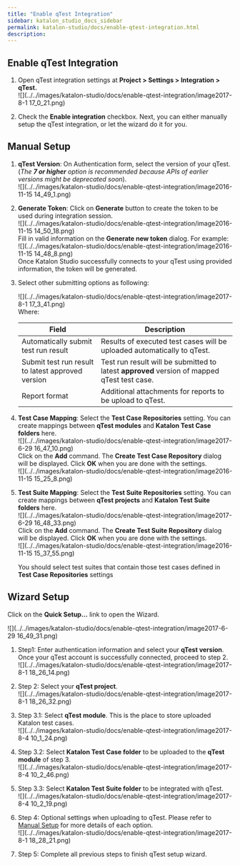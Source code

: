 ```yaml
---
title: "Enable qTest Integration" 
sidebar: katalon_studio_docs_sidebar
permalink: katalon-studio/docs/enable-qtest-integration.html 
description: 
---
```

Enable qTest Integration
------------------------

1.  Open qTest integration settings at **Project > Settings > Integration > qTest.**  
    ![](../../images/katalon-studio/docs/enable-qtest-integration/image2017-8-1 17_0_21.png)  
      
    
2.  Check the **Enable integration** checkbox. Next, you can either manually setup the qTest integration, or let the wizard do it for you.
    

Manual Setup
------------

1.  **qTest Version**: On Authentication form, select the version of your qTest. (_The **7 or higher** option is recommended because APIs of earlier versions might be deprecated soon_).  
    ![](../../images/katalon-studio/docs/enable-qtest-integration/image2016-11-15 14_49_1.png)  
      
    
2.  **Generate Token**: Click on **Generate** button to create the token to be used during integration session.   
    ![](../../images/katalon-studio/docs/enable-qtest-integration/image2016-11-15 14_50_18.png)  
    Fill in valid information on the **Generate new token** dialog. For example:  
    ![](../../images/katalon-studio/docs/enable-qtest-integration/image2016-11-15 14_48_8.png)  
    Once Katalon Studio successfully connects to your qTest using provided information, the token will be generated.  
      
    
3.  Select other submitting options as following:
    
    ![](../../images/katalon-studio/docs/enable-qtest-integration/image2017-8-1 17_3_41.png)  
    Where:
    
    <table class="" style="table-layout: fixed;"><thead><tr><th class="" style="">Field</th><th class="" style="">Description</th></tr></thead><tbody class="" style=""><tr class="" style=""><td class="" style="">Automatically submit test run result</td><td class="" style=""><span style="" class="">Results of executed test cases will be uploaded automatically to qTest.</span></td></tr><tr class="" style=""><td class="" style="">Submit test run result to latest approved version</td><td class="" style=""><span style="" class="">Test run result will be submitted to latest&nbsp;</span><strong class="" style="">approved</strong><span style="" class="">&nbsp;version of mapped qTest test case.</span></td></tr><tr class="" style=""><td class="" style="">Report format</td><td class="" style=""><span style="" class="">Additional attachments for reports to be upload to qTest.</span></td></tr></tbody></table>
    
      
    
4.  **Test Case Mapping**: Select the **Test Case Repositories** setting. You can create mappings between **qTest modules** and **Katalon Test Case folders** here.  
    ![](../../images/katalon-studio/docs/enable-qtest-integration/image2017-6-29 16_47_10.png)  
    Click on the **Add** command. The **Create Test Case Repository** dialog will be displayed. Click **OK** when you are done with the settings.  
    ![](../../images/katalon-studio/docs/enable-qtest-integration/image2016-11-15 15_25_8.png)  
      
    
5.  **Test Suite Mapping**: Select the **Test Suite Repositories** setting. You can create mappings between **qTest projects** and **Katalon Test Suite folders** here.  
    ![](../../images/katalon-studio/docs/enable-qtest-integration/image2017-6-29 16_48_33.png)  
    Click on the **Add** command. The **Create Test Suite Repository** dialog will be displayed. Click **OK** when you are done with the settings.  
    ![](../../images/katalon-studio/docs/enable-qtest-integration/image2016-11-15 15_37_55.png)  
      
    
    You should select test suites that contain those test cases defined in **Test Case Repositories** settings
    

Wizard Setup
------------

Click on the **Quick Setup...** link to open the Wizard.

![](../../images/katalon-studio/docs/enable-qtest-integration/image2017-6-29 16_49_31.png)

1.  Step1: Enter authentication information and select your **qTest version**. Once your qTest account is successfully connected, proceed to step 2.  
    ![](../../images/katalon-studio/docs/enable-qtest-integration/image2017-8-1 18_26_14.png)  
      
    
2.  Step 2: Select your **qTest project**.  
    ![](../../images/katalon-studio/docs/enable-qtest-integration/image2017-8-1 18_26_32.png)  
      
    
3.  Step 3.1: Select **qTest module**. This is the place to store uploaded Katalon test cases.  
    ![](../../images/katalon-studio/docs/enable-qtest-integration/image2017-8-4 10_1_24.png)  
      
    
4.  Step 3.2: Select **Katalon Test Case folder** to be uploaded to the **qTest module** of step 3.  
    ![](../../images/katalon-studio/docs/enable-qtest-integration/image2017-8-4 10_2_46.png)  
      
    
5.  Step 3.3: Select **Katalon Test Suite folder** to be integrated with qTest.  
    ![](../../images/katalon-studio/docs/enable-qtest-integration/image2017-8-4 10_2_19.png)  
      
    
6.  Step 4: Optional settings when uploading to qTest. Please refer to [Manual Setup](#EnableqTestIntegration-ManualSetup) for more details of each option.  
    ![](../../images/katalon-studio/docs/enable-qtest-integration/image2017-8-1 18_28_21.png)  
      
    
7.  Step 5: Complete all previous steps to finish qTest setup wizard.